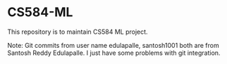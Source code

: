 # CS584-ML
This repository is to maintain CS584 ML project.

Note: Git commits from user name edulapalle, santosh1001 both are from Santosh Reddy Edulapalle. I just have some problems with git integration.
